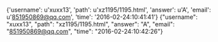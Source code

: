 {'username': u'xuxx13', 'path': u'xz1195/1195.html', 'answer': u'A', 'email': u'851950869@qq.com', 'time': '2016-02-24:10:41:41'}
{"username": "xuxx13", "path": "xz1195/1195.html", "answer": "A", "email": "851950869@qq.com", "time": "2016-02-24:10:42:26"}
